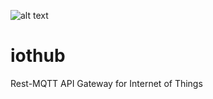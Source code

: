 ![alt text](https://travis-ci.org/cmccauley/iothub.svg?branch=master "Travis-CI")

# iothub
Rest-MQTT API Gateway for Internet of Things
